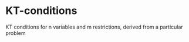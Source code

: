 # KT-conditions
KT conditions for n variables and m restrictions, derived from a particular problem
